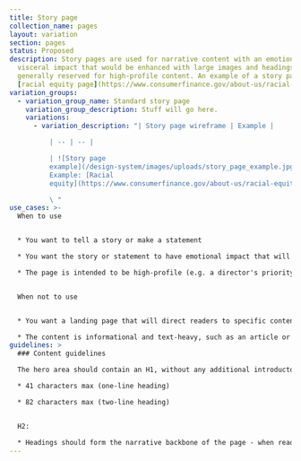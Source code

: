```yaml
---
title: Story page
collection_name: pages
layout: variation
section: pages
status: Proposed
description: Story pages are used for narrative content with an emotional or
  visceral impact that would be enhanced with large images and headings. They're
  generally reserved for high-profile content. An example of a story page is the
  [racial equity page](https://www.consumerfinance.gov/about-us/racial-equity).
variation_groups:
  - variation_group_name: Standard story page
    variation_group_description: Stuff will go here.
    variations:
      - variation_description: "| Story page wireframe | Example |

          | -- | -- |

          | ![Story page
          example](/design-system/images/uploads/story_page_example.jpg) |
          Example: [Racial
          equity](https://www.consumerfinance.gov/about-us/racial-equity/)|\ 

          \ "
use_cases: >-
  When to use


  * You want to tell a story or make a statement 

  * You want the story or statement to have emotional impact that will be enhanced with the use of full-bleed images and large headings

  * The page is intended to be high-profile (e.g. a director's priority page)


  When not to use


  * You want a landing page that will direct readers to specific content that will meet their needs. Use the sublanding or browse pages instead. 

  * The content is informational and text-heavy, such as an article or blog post. Use the learn page instead.  
guidelines: >
  ### Content guidelines

  The hero area should contain an H1, without any additional introductory subcopy.

  * 41 characters max (one-line heading)

  * 82 characters max (two-line heading)


  H2:

  * Headings should form the narrative backbone of the page - when read together, they should tell a story.
---
```

